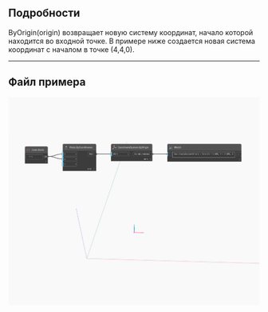 ## Подробности
ByOrigin(origin) возвращает новую систему координат, начало которой находится во входной точке. В примере ниже создается новая система координат с началом в точке (4,4,0).
___
## Файл примера

![ByOrigin (origin)](./Autodesk.DesignScript.Geometry.CoordinateSystem.ByOrigin(origin)_img.jpg)

